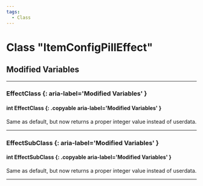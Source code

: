 ```yaml
---
tags:
  - Class
---
```

# Class "ItemConfigPillEffect"

## Modified Variables
___
### EffectClass {: aria-label='Modified Variables' }
#### int EffectClass  {: .copyable aria-label='Modified Variables' }
Same as default, but now returns a proper integer value instead of userdata.

___
### EffectSubClass {: aria-label='Modified Variables' }
#### int EffectSubClass  {: .copyable aria-label='Modified Variables' }
Same as default, but now returns a proper integer value instead of userdata.
___
